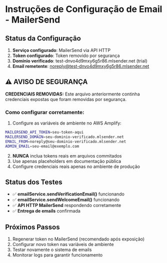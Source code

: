 # Instruções de Configuração de Email - MailerSend

## Status da Configuração

1. **Serviço configurado**: MailerSend via API HTTP
2. **Token configurado**: Token removido por segurança
3. **Domínio verificado**: test-dnvo4d9mxy6g5r86.mlsender.net (trial)
4. **Email remetente**: noreply@test-dnvo4d9mxy6g5r86.mlsender.net

## ⚠️ AVISO DE SEGURANÇA

**CREDENCIAIS REMOVIDAS:** Este arquivo anteriormente continha credenciais expostas que foram removidas por segurança.

### Como configurar corretamente:

1. Configure as variáveis de ambiente no AWS Amplify:
```bash
MAILERSEND_API_TOKEN=seu-token-aqui
MAILERSEND_DOMAIN=seu-dominio-verificado.mlsender.net
EMAIL_FROM=noreply@seu-dominio-verificado.mlsender.net
ADMIN_EMAIL=seu-email@exemplo.com
```

2. **NUNCA** inclua tokens reais em arquivos commitados
3. Use apenas placeholders em documentação pública
4. Configure credenciais reais apenas no ambiente de produção

## Status dos Testes

- ✅ **emailService.sendVerificationEmail()** funcionando
- ✅ **emailService.sendWelcomeEmail()** funcionando
- ✅ **API HTTP MailerSend** respondendo corretamente
- ✅ **Entrega de emails** confirmada

## Próximos Passos

1. Regenerar token no MailerSend (recomendado após exposição)
2. Configurar novo token nas variáveis de ambiente
3. Testar novamente o sistema de emails
4. Monitorar logs para garantir funcionamento
